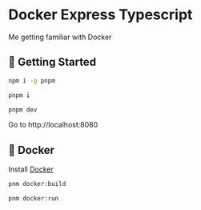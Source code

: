 # Docker Express Typescript

Me getting familiar with Docker

## 🚀 Getting Started

```bash
npm i -g pnpm
```

```bash
pnpm i
```

```bash
pnpm dev
```

Go to http://localhost:8080

## 🐳 Docker

Install [Docker](https://www.docker.com/)

```bash
pnm docker:build
```

```bash
pnm docker:run
```